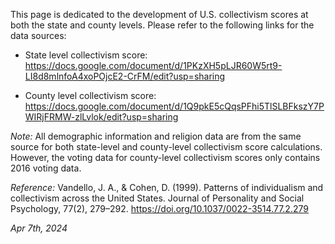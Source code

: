 This page is dedicated to the development of U.S. collectivism scores at both the state and county levels. 
Please refer to the following links for the data sources:

- State level collectivism score: 
https://docs.google.com/document/d/1PKzXH5pLJR60W5rt9-LI8d8mlnfoA4xoPOjcE2-CrFM/edit?usp=sharing

- County level collectivism score: 
https://docs.google.com/document/d/1Q9pkE5cQqsPFhi5TlSLBFkszY7PWIRjFRMW-zlLvlok/edit?usp=sharing

*Note:* All demographic information and religion data are from the same source for both state-level and county-level collectivism score calculations. 
However, the voting data for county-level collectivism scores only contains 2016 voting data.

*Reference:*
Vandello, J. A., & Cohen, D. (1999). Patterns of individualism and collectivism across the United States. Journal of Personality and Social Psychology, 77(2), 279–292. https://doi.org/10.1037/0022-3514.77.2.279

*Apr 7th, 2024*
